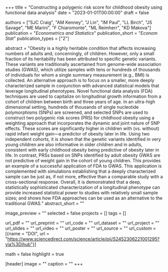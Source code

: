+++
title = "Constructing a polygenic risk score for childhood obesity using functional data analysis"
date = "2023-01-01T00:00:00"
draft = false

authors = ["SJC Craig", "AM Kenney", "J Lin", "IM Paul", "LL Birch", "JS Savage", "ME Marini", "F Chiaromonte", "ML Reimherr", "KD Makova"]
publication = "_Econometrics and Statistics_"
publication_short = "_Econom Stat_"
publication_types = ["2"]

abstract = "Obesity is a highly heritable condition that affects increasing numbers of adults and, concerningly, of children. However, only a small fraction of its heritability has been attributed to specific genetic variants. These variants are traditionally ascertained from genome-wide association studies (GWAS), which utilize samples with tens or hundreds of thousands of individuals for whom a single summary measurement (e.g., BMI) is collected. An alternative approach is to focus on a smaller, more deeply characterized sample in conjunction with advanced statistical models that leverage longitudinal phenotypes. Novel functional data analysis (FDA) techniques are used to capitalize on longitudinal growth information from a cohort of children between birth and three years of age. In an ultra-high dimensional setting, hundreds of thousands of single nucleotide polymorphisms (SNPs) are screened, and selected SNPs are used to construct two polygenic risk scores (PRS) for childhood obesity using a weighting approach that incorporates the dynamic and joint nature of SNP effects. These scores are significantly higher in children with (vs. without) rapid infant weight gain—a predictor of obesity later in life. Using two independent cohorts, it is shown that the genetic variants identified in very young children are also informative in older children and in adults, consistent with early childhood obesity being predictive of obesity later in life. In contrast, PRSs based on SNPs identified by adult obesity GWAS are not predictive of weight gain in the cohort of young children. This provides an example of a successful application of FDA to GWAS. This application is complemented with simulations establishing that a deeply characterized sample can be just as, if not more, effective than a comparable study with a cross-sectional response. Overall, it is demonstrated that a deep, statistically sophisticated characterization of a longitudinal phenotype can provide increased statistical power to studies with relatively small sample sizes; and shows how FDA approaches can be used as an alternative to the traditional GWAS."
abstract_short = ""

image_preview = ""
selected = false
projects = []
tags = []

url_pdf = ""
url_preprint = ""
url_code = ""
url_dataset = ""
url_project = ""
url_slides = ""
url_video = ""
url_poster = ""
url_source = ""
url_custom = [{name = "DOI", url = "https://www.sciencedirect.com/science/article/pii/S2452306221001295?via%3Dihub"}]

math = false
highlight = true

[header]
image = ""
caption = ""
+++

